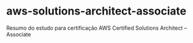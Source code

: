 # aws-solutions-architect-associate
Resumo do estudo para certificação AWS Certified Solutions Architect – Associate
